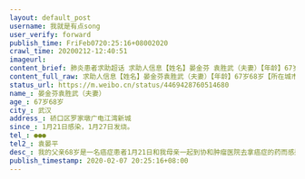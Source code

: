 ```yaml
---
layout: default_post
username: 我就是有点song
user_verify: forward
publish_time: FriFeb0720:25:16+08002020
crawl_time: 20200212-12:40:51
imageurl: 
content_brief: 肺炎患者求助超话 求助人信息【姓名】晏金芬 袁胜武（夫妻）【年龄】67岁  68岁【所在城市】武汉【所在小区、社区】硚口区罗家墩广电江湾新城【患病时间】1月21日感染，1月27日发烧。【联系方式】●●●【其他紧急联系人】 袁晏平【病情描述】我的父亲68岁是一名癌症患者1月21日和我 ...全文
content_full_raw: 求助人信息【姓名】晏金芬袁胜武（夫妻）【年龄】67岁68岁【所在城市】武汉【所在小区、社区】硚口区罗家墩广电江湾新城【患病时间】1月21日感染，1月27日发烧。【联系方式】●●●【其他紧急联系人】袁晏平【病情描述】我的父亲68岁是一名癌症患者1月21日和我母亲一起到协和肿瘤医院去拿癌症的药而感染。1月25日母亲开始流鼻涕，咳嗽，头晕，呕心1月27日发烧到医院做CT显示双肺感染。1月27日，28日在医院打针没有好转后在家隔离至今。一直发烧十二天母亲从18岁起就有心脏病，高血压。1月27日，父亲也出现的症状，1月30日发烧到医院检查CT显示双肺感染，因是癌症患者不能熬十几个小时排队打针至今没有打针。现在情况没有好转，胸闷越来越严重。@超话社区@人民网@人民日报@武汉发布@新华网@楚天都市报@楚天交通广播@央视新闻现在也没有力气到医院检查确诊多次联系社区街道也打过120都没有安排住院。目前我与父母不住在一起，急盼政府隔离救助！！！现在武汉市的火神医院雷神医院方舱都已做好急盼入院治疗。
status_url: https://m.weibo.cn/status/4469428760514680
name_: 晏金芬袁胜武（夫妻）
age_: 67岁68岁
city_: 武汉
address_: 硚口区罗家墩广电江湾新城
since_: 1月21日感染，1月27日发烧。
tel_: ●●●
tel2_: 袁晏平
desc_: 我的父亲68岁是一名癌症患者1月21日和我母亲一起到协和肿瘤医院去拿癌症的药而感染。1月25日母亲开始流鼻涕，咳嗽，头晕，呕心1月27日发烧到医院做CT显示双肺感染。1月27日，28日在医院打针没有好转后在家隔离至今。一直发烧十二天母亲从18岁起就有心脏病，高血压。1月27日，父亲也出现的症状，1月30日发烧到医院检查CT显示双肺感染，因是癌症患者不能熬十几个小时排队打针至今没有打针。现在情况没有好转，胸闷越来越严重。@超话社区@人民网@人民日报@武汉发布@新华网@楚天都市报@楚天交通广播@央视新闻现在也没有力气到医院检查确诊多次联系社区街道也打过120都没有安排住院。目前我与父母不住在一起，急盼政府隔离救助！！！现在武汉市的火神医院雷神医院方舱都已做好急盼入院治疗。
publish_timestamp: 2020-02-07 20:25:16+08:00
---
```

